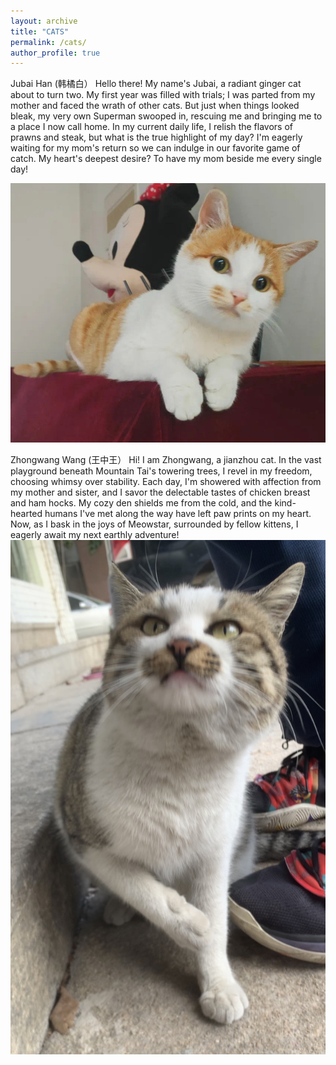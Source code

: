 ```yaml
---
layout: archive
title: "CATS"
permalink: /cats/
author_profile: true
---
```


Jubai Han (韩橘白）
Hello there! My name's Jubai, a radiant ginger cat about to turn two. My first year was filled with trials; I was parted from my mother and faced the wrath of other cats. But just when things looked bleak, my very own Superman swooped in, rescuing me and bringing me to a place I now call home. In my current daily life, I relish the flavors of prawns and steak, but what is the true highlight of my day? I'm eagerly waiting for my mom's return so we can indulge in our favorite game of catch. My heart's deepest desire? To have my mom beside me every single day!


![Jubai](./jubai.jpeg)



Zhongwang Wang (王中王）
Hi! I am Zhongwang, a jianzhou cat. In the vast playground beneath Mountain Tai's towering trees, I revel in my freedom, choosing whimsy over stability. Each day, I'm showered with affection from my mother and sister, and I savor the delectable tastes of chicken breast and ham hocks. My cozy den shields me from the cold, and the kind-hearted humans I've met along the way have left paw prints on my heart. Now, as I bask in the joys of Meowstar, surrounded by fellow kittens, I eagerly await my next earthly adventure!
![Zhongwang](./zhongwang.jpg)
